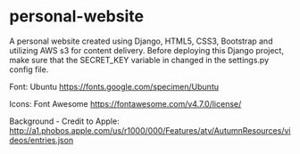 # personal-website
A personal website created using Django, HTML5, CSS3, Bootstrap and utilizing AWS s3 for content delivery.
Before deploying this Django project, make sure that the SECRET_KEY variable in changed in the settings.py config file. 
 
  
  
  
  
  
  
  
  
  Font: Ubuntu
  https://fonts.google.com/specimen/Ubuntu
  
  Icons: Font Awesome
  https://fontawesome.com/v4.7.0/license/
  
  Background - Credit to Apple:
  http://a1.phobos.apple.com/us/r1000/000/Features/atv/AutumnResources/videos/entries.json

